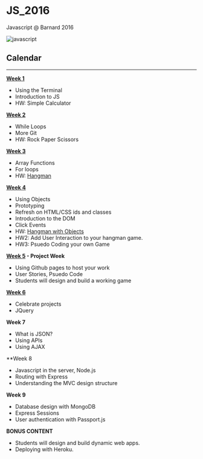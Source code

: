 # JS_2016
Javascript @ Barnard 2016 

![javascript](http://jpsierens.com/wp-content/uploads/2015/11/JavaScript-Logo.jpg)

## Calendar
------
**[Week 1](https://github.com/awdriggs-js/Spring_2016/tree/master/week1)**
- Using the Terminal
- Introduction to JS
- HW: Simple Calculator

**[Week 2](https://github.com/awdriggs-js/Spring_2016/tree/master/week2)**
- While Loops
- More Git
- HW: Rock Paper Scissors

**[Week 3](https://github.com/awdriggs-js/Spring_2016/tree/master/week3)**
- Array Functions
- For loops
- HW: [Hangman](https://classroom.github.com/assignment-invitations/e6e67f9bb41c68feb2b4ebcc2805aa6b)

**[Week 4](https://github.com/awdriggs-js/Spring_2016/tree/master/week4)**
- Using Objects
- Prototyping
- Refresh on HTML/CSS ids and classes
- Introduction to the DOM
- Click Events
- HW: [Hangman with Objects](https://classroom.github.com/assignment-invitations/41cb3d432536a53850d98004b3395bf7)
- HW2: Add User Interaction to your hangman game.
- HW3: Psuedo Coding your own Game

**[Week 5](https://github.com/awdriggs-js/Spring_2016/tree/master/week5) - Project Week**
- Using Github pages to host your work
- User Stories, Psuedo Code
- Students will design and build a working game

**[Week 6](https://github.com/awdriggs-js/Spring_2016/tree/master/week5)**
- Celebrate projects
- JQuery

**Week 7**
- What is JSON?
- Using APIs
- Using AJAX

**Week 8
- Javascript in the server, Node.js
- Routing with Express
- Understanding the MVC design structure

**Week 9**
- Database design with MongoDB
- Express Sessions
- User authentication with Passport.js

**BONUS CONTENT**
- Students will design and build dynamic web apps.
- Deploying with Heroku.